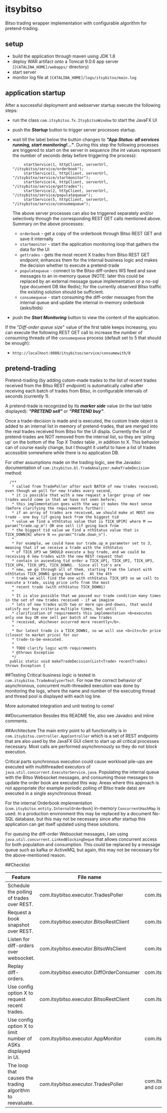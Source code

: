 # itsybitso
Bitso trading wrapper implementation with configurable algorithm for pretend-trading.

## setup
- build the application through maven using JDK 1.8
- deploy WAR artifact onto a Tomcat 9.0.6 app server (`[CATALINA_HOME]/webapps/` directory)
- start server
- monitor log file at `[CATALINA_HOME]/logs/itsybitso/main.log`

## application startup
After a successful deployment and webserver startup execute the following steps:
- run the class `com.itsybitso.fx.ItsybitsoWindow` to start the JavaFX UI 
- push the _**Startup**_ button to trigger server processes startup.  
- wait till the label below the button changes to _**"App Status: all services running, start monitoring!..."**_. During 
this step the following processes are triggered to start on the server in sequence (the int values represent the number 
of seconds delay before triggering the process):

    ```      
         startService(1, httpClient, serverUrl, "/itsybitso/service/orderbook");
         startService(1, httpClient, serverUrl, "/itsybitso/service/startmonitor");
         startService(4, httpClient, serverUrl, "/itsybitso/service/gettrades");
         startService(2, httpClient, serverUrl, "/itsybitso/service/populatequeue");
         startService(5, httpClient, serverUrl, "/itsybitso/service/consumequeue");
     ```
    The above server processes can also be triggered separately and/or selectively through the corresponding REST GET 
    calls mentioned above. Summary on the above processes:
     - `orderbook` - get a copy of the orderbook through Bitso REST GET and save it internally
     - `startmonitor` - start the application monitoring loop that gathers the data for the UI
     - `gettrades` - gets the most recent X trades from Bitso REST GET endpoint; enhances them for the internal business
     logic and makes the decision whether to execute a pretend-trade
     - `populatequeue` - connect to the Bitso diff-orders WS feed and save messages to an in-memory queue (NOTE: later 
     this could be replaced by an external message queue implementation or a no-sql type document DB like Redis); for the
     currently observed Bitso traffic the existing solution should be sufficient.
     - `consumequeue` - start consuming the diff-order messages from the internal queue and update the internal 
     in-memory orderbook (asks/bids)
     
- push the _**Start Monitoring**_ button to view the content of the application.

If the "_Diff-order queue size_" value of the first table keeps increasing, you can execute the following REST GET call 
to increase the number of consuming threads of the `consumequeue` process (default set to 5 that should be enough):
- `http://localhost:8080/itsybitso/service/consumewith/8` 

## pretend-trading
Pretend-trading (by adding cutom-made trades to the list of recent trades received from the Bitso REST endpoint) is
automatically called after receiving each batch of trades from Bitso, in configurable intervals of seconds (currently 1).

A pretend-trade is recognized by its _**marker side**_ value (in the last table displayed): _**"PRETEND sell"**_ or 
_**"PRETEND buy"**_. 

Once a trade-decision is made and is executed, the custom trade object is added to an internal list in memory of 
pretend-trades, that are merged into the real trades received from Bitso for the UI displa.  Currently the list of 
pretend-trades are NOT removed from the internal list, so they are 'piling up' on the bottom of the _Top X Trades_ table
, in addition to X.  This behavior can of course easily change, but I thought it useful to have a list of trades 
accessible somewhere while there is no application DB.  

For other assumptions made on the trading logic, see 
the Javadoc documentation of `com.itsybitso.bl.TradeAnalyzer.makeTradeDecision` method:

```
  /**
   * called from TradePoller after each BATCH of new trades received; even though we poll for new trades every second,
   * it is possible that with a new request a larger group of new trades would come in that we have not seen before;
   * this implementation goes with the way it makes the most sense (before clarifying the requirements further):
   * if an array of trades are received, we should make at MOST one trade - one buy (if going back from the biggest tid
   * value we find a nthStatus value that is TICK_UP[M] where M == param("trade.up_m") OR one sell (if going back from
   * the biggest tid value we find a nthStatus value that is TICK_DOWN[N] where N == param("trade.down_n").
   *
   * For example, we could have our trade.up_m parameter set to 3, meaning that if we receive a trade with the nthStatus
   * of TICK_UP3 we SHOULD execute a buy trade, and we could be receiving 6 new trades with the new REST request that
   * contain in ascending tid order a TICK_UP1, TICK_UP2, TICK_UP3, TICK_UP4, TICK_UP5, TICK_DOWN1.  Since all tid's are
   * new, we go through all of them, starting from the latest with nthStatus TICK_DOWN1 going backward.  At the 4th
   * trade we will find the one with nthStatus TICK_UP3 so we call to execute a trade, using price info from the most
   * recent trade (with nthStatus TICK_DOWN1)
   *
   * It is also possible that we passed our trade condition many times in the set of new trades received - if we imagine
   * lots of new trades with two or more ups-and-downs, that would satisfy our buy criteria multiple times, but until
   * clarification of requirements this implementation <b>executes only one buy OR one sell per batch of new trades
   * received, whichever occurred more recently</b>.
   *
   * Our latest trade is a TICK_DOWN1, so we will use <b>its</b> price (closest to market price) for our
   * trade-to-be-executed.
   *
   * TODO clarify logic with requirements
   * @throws Exception
   */
  public static void makeTradeDecision(List<Trade> recentTrades) throws Exception {

```

##Testing
Critical business logic is tested in `com.itsybitso.TradeAnalyzerTest`.  For now the correct behavior of asynchronous, 
concurrent multi-threaded execution was done by monitoring the logs, where the name and number of the executing thread 
and thread pool is displayed with each log line.

More automated integration and unit testing to come!

##Documentation
Besides this README file, also see Javadoc and inline comments.

##Architecture
The main entry point to all functionality is in `com.itsybitso.controller.AppController` which is a set of REST endpoints
that are also used by the JavaFX GUI client to start up all critical processes necessary.  Most calls are performed 
asynchronously so they do not block execution.  

Critical parts synchronous execution could cause workload pile-ups are
executed with multithreaded executors of `java.util.concurrent.ExecutorService.java`.  Populating the internal queue with
the Bitso Websocket messages, and consuming those messages to update the order book are executed this way.  Areas where 
this approach is not appropriate (for example periodic polling of Bitso trade data) are executed in a single asynchronous 
thread.

For the internal Orderbook implementation (`com.itsybitso.entity.InternalOrderBook`) in-memory `ConcurrentHashMap` is 
used.  In a production environment this may be replaced by a document No-SQL database, but this may not be necessary since after
startup this application can get itself updated using these solutions.  

For queuing the diff-order Websocket messages, I am using `java.util.concurrent.LinkedBlockingDeque` that allows concurrent
access for both population and consumption.  This could be replaced by a message queue such as kafka or ActiveMQ, but
again, this may not be necessary for the above-mentioned reason.

##Checklist

| Feature | File name | Method name |
| ------- | --------- | ----------- |
| Schedule the polling of trades over REST. | com.itsybitso.executor.TradesPoller | com.itsybitso.executor.TradesPoller.startAsyncRefreshRecentTrades |
| Request a book snapshot over REST. | com.itsybitso.executor.BitsoRestClient | com.itsybitso.executor.BitsoRestClient.getBitsoOrderBook |
| Listen for diff-orders over websocket. | com.itsybitso.executor.BitsoWsClient | com.itsybitso.executor.BitsoWsClient.onReceipt |
| Replay diff-orders. | com.itsybitso.executor.DiffOrderConsumer | com.itsybitso.executor.DiffOrderConsumer.startAsyncConsumeQueue |
| Use config option X to request  recent trades. | com.itsybitso.executor.BitsoRestClient | com.itsybitso.executor.BitsoRestClient.getBitsoTrades |
| Use config option X to limit number of ASKs displayed in UI. | com.itsybitso.executor.AppMonitor | com.itsybitso.executor.AppMonitor.calculateTopOrders |
| The loop that causes the trading algorithm to reevaluate. | com.itsybitso.executor.TradesPoller  | com.itsybitso.executor.TradesPoller.startAsyncRefreshRecentTrades and com.itsybitso.bl.TradeAnalyzer.makeTradeDecision |































